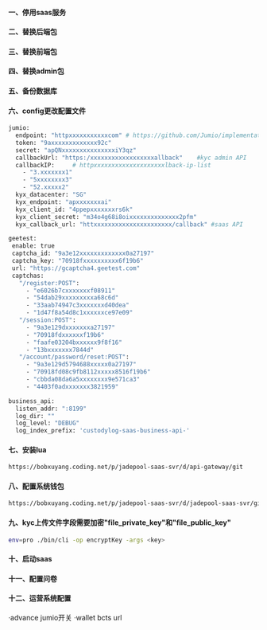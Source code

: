 #### 一、停用saas服务
#### 二、替换后端包
#### 三、替换前端包
#### 四、替换admin包
#### 五、备份数据库
#### 六、config更改配置文件
```bash
jumio:
  endpoint: "httpxxxxxxxxxxxcom" # https://github.com/Jumio/implementation-guides/blob/master/netverify/netverify-web-v4.md#initiating-a-id-verification-transaction
  token: "9axxxxxxxxxxxxx92c"
  secret: "apQNxxxxxxxxxxxxxxxiY3qz"
  callbackUrl: "https:/xxxxxxxxxxxxxxxxxxallback"    #kyc admin API
  callbackIP:     # httpxxxxxxxxxxxxxxxxxxxxlback-ip-list
    - "3.xxxxxxx1"
    - "5xxxxxxxx3"
    - "52.xxxxx2"
  kyx_datacenter: "SG"
  kyx_endpoint: "apxxxxxxxai"
  kyx_client_id: "4ppepxxxxxxxrs6k"
  kyx_client_secret: "m34o4g68i8oixxxxxxxxxxxxxx2pfm"
  kyx_callback_url: "httxxxxxxxxxxxxxxxxxxxxxx/callback" #saas API
 ```
 
 ```bash
 geetest:
  enable: true
  captcha_id: "9a3e12xxxxxxxxxxxxx0a27197"
  captcha_key: "70918fxxxxxxxxxx6f19b6"
  url: "https://gcaptcha4.geetest.com"
  captchas:
    "/register:POST":
      - "e6026b7cxxxxxxxf08911"
      - "54dab29xxxxxxxxxa68c6d"
      - "33aab74947c3xxxxxxxd40dea"
      - "1d47f8a54d8c1xxxxxxce97e09"
    "/session:POST":
      - "9a3e129dxxxxxxxa27197"
      - "70918fdxxxxxxf19b6"
      - "faafe03204bxxxxxx9f8f16"
      - "13bxxxxxxx7844d"
    "/account/password/reset:POST":
      - "9a3e129d5794688xxxxx0a27197"
      - "70918fd08c9fb8112xxxxx8516f19b6"
      - "cbbda08da6a5xxxxxxxx9e571ca3"
      - "4403f0adxxxxxxx3821959"
   ```
   ```bash
   business_api:
     listen_addr: ":8199"
     log_dir: ""
     log_level: "DEBUG"
     log_index_prefix: 'custodylog-saas-business-api-'
   ```
#### 七、安装lua
 ```bash
https://bobxuyang.coding.net/p/jadepool-saas-svr/d/api-gateway/git
 ```
#### 八、配置系统钱包
 ```bash
https://bobxuyang.coding.net/p/jadepool-saas-svr/d/jadepool-saas-svr/git/tree/dev/doc/business_wallet_deploy.md
 ```
 #### 九、kyc上传文件字段需要加密"file_private_key"和"file_public_key"
 ```bash
env=pro ./bin/cli -op encryptKey -args <key>
 ```
#### 十、启动saas
#### 十一、配置问卷


#### 十二、运营系统配置
·advance jumio开关
·wallet bcts url

